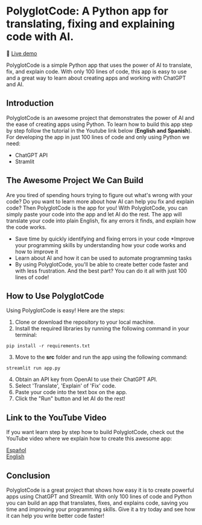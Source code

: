 # PolyglotCode: A Python app for translating, fixing and explaining code with AI.

:link: [Live demo](https://nechubm-code-translator-srcapp-tutorial-n8c6jm.streamlit.app/)

PolyglotCode is a simple Python app that uses the power of AI to translate, fix, and explain code. With only 100 lines of code, this app is easy to use and a great way to learn about creating apps and working with ChatGPT and AI.

## Introduction
PolyglotCode is an awesome project that demonstrates the power of AI and the ease of creating apps using Python. To learn how to build this app step by step follow the tutorial in the Youtube link below (**English and Spanish**).
For developing the app in just 100 lines of code and only using Python we need:
* ChatGPT API
* Stramlit

## The Awesome Project We Can Build
Are you tired of spending hours trying to figure out what's wrong with your code? Do you want to learn more about how AI can help you fix and explain code? Then PolyglotCode is the app for you! With PolyglotCode, you can simply paste your code into the app and let AI do the rest. The app will translate your code into plain English, fix any errors it finds, and explain how the code works.


* Save time by quickly identifying and fixing errors in your code
*Improve your programming skills by understanding how your code works and how to improve it
* Learn about AI and how it can be used to automate programming tasks
* By using PolyglotCode, you'll be able to create better code faster and with less frustration. And the best part? You can do it all with just 100 lines of code!

## How to Use PolyglotCode
Using PolyglotCode is easy! Here are the steps:
1. Clone or download the repository to your local machine.
2. Install the required libraries by running the following command in your terminal:
```console
pip install -r requirements.txt
```
3. Move to the **src** folder and run the app using the following command:
```console
streamlit run app.py
```
4. Obtain an API key from OpenAI to use their ChatGPT API.
5. Select 'Translate', 'Explain' of 'Fix' code.
6. Paste your code into the text box on the app.
7. Click the "Run" button and let AI do the rest!

## Link to the YouTube Video
If you want learn step by step how to build PolyglotCode, check out the YouTube video where we explain how to create this awesome app: 

[Español](https://youtu.be/2kyscxiE8gc)  
[English](https://youtu.be/F0nnsrcvrsc)

## Conclusion
PolyglotCode is a great project that shows how easy it is to create powerful apps using ChatGPT and Streamlit. With only 100 lines of code and Python you can build an app that translates, fixes, and explains code, saving you time and improving your programming skills. Give it a try today and see how it can help you write better code faster!